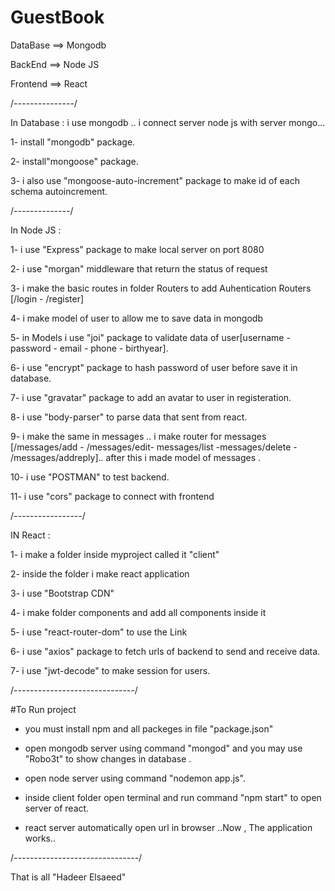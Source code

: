 # GuestBook

DataBase ==> Mongodb

BackEnd ==> Node JS 

Frontend ==> React 

/*---------------*/

In Database : 
i use mongodb .. i connect server node js with server mongo...

1- install "mongodb" package.

2- install"mongoose" package.

3- i also use "mongoose-auto-increment" package to make id of each schema autoincrement.

/*--------------*/

In Node JS : 

1- i use "Express" package to make local server on port 8080 

2- i use "morgan" middleware that return the status of request 

3- i make the basic routes in folder Routers to add Auhentication Routers [/login - /register]

4- i make model of user to allow me to save data in mongodb 

5- in Models i use "joi" package to validate data of user[username - password - email - phone - birthyear].

6- i use "encrypt" package to hash password of user before save it in database. 

7- i use "gravatar" package to add an avatar to user in registeration.

8- i use "body-parser" to parse data that sent from react. 

9- i make the same in messages .. i make router for messages [/messages/add - /messages/edit- messages/list -messages/delete - /messages/addreply].. after this i made model of messages .

10- i use "POSTMAN" to test backend.

11- i use "cors" package to connect with frontend

/*-----------------*/

IN React :

1- i make a folder inside myproject called it "client"

2- inside the folder i make react application

3- i use "Bootstrap CDN"

4- i make folder components and add all components inside it 

5- i use "react-router-dom" to use the Link

6- i use "axios" package to fetch urls of backend to send and receive data.

7- i use "jwt-decode" to make session for users.


 /*------------------------------*/

#To Run project
- you must install npm and all packeges in file "package.json"

- open mongodb server using command "mongod" and you may use "Robo3t" to show changes in    database .

- open node server using command "nodemon app.js".

- inside client folder open terminal and run command "npm start" to open server of react.

- react server automatically open url in browser ..Now , The application works.. 

/*-------------------------------*/

That is all "Hadeer Elsaeed" 
